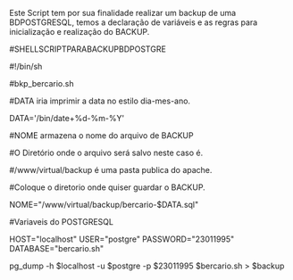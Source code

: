 Este Script tem por sua finalidade realizar um backup de uma BDPOSTGRESQL, temos a declaração de variáveis e
as regras para inicialização e realização do BACKUP.

#SHELLSCRIPTPARABACKUPBDPOSTGRE

#!/bin/sh

#bkp_bercario.sh

#DATA iria imprimir a data no estilo dia-mes-ano.

DATA='/bin/date+%d-%m-%Y'

#NOME armazena o nome do arquivo de BACKUP

#O Diretório onde o arquivo será salvo neste caso é.

#/www/virtual/backup é uma pasta publica do apache.

#Coloque o diretorio onde quiser guardar o BACKUP.

NOME="/www/virtual/backup/bercario-$DATA.sql"

#Variaveis do POSTGRESQL

HOST="localhost"
USER="postgre"
PASSWORD="23011995"
DATABASE="bercario.sh"

pg_dump -h $localhost -u $postgre -p $23011995 $bercario.sh > $backup
